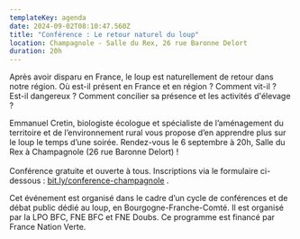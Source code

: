 ```yaml
---
templateKey: agenda
date: 2024-09-02T08:10:47.560Z
title: "Conférence : Le retour naturel du loup"
location: Champagnole - Salle du Rex, 26 rue Baronne Delort
duration: 20h
---
```

Après avoir disparu en France, le loup est naturellement de retour dans notre région. Où est-il présent en France et en région ? Comment vit-il ? Est-il dangereux ? Comment concilier sa présence et les activités d'élevage ?

Emmanuel Cretin, biologiste écologue et spécialiste de l’aménagement du territoire et de l’environnement rural vous propose d’en apprendre plus sur le loup le temps d’une soirée. Rendez-vous le 6 septembre à 20h, Salle du Rex à Champagnole (26 rue Baronne Delort) !\
\
Conférence gratuite et ouverte à tous. Inscriptions via le formulaire ci-dessous : [bit.ly/conference-champagnole](https://bit.ly/conference-champagnole) .

Cet événement est organisé dans le cadre d’un cycle de conférences et de débat public dédié au loup, en Bourgogne-Franche-Comté. Il est organisé par la LPO BFC, FNE BFC et FNE Doubs. Ce programme est financé par France Nation Verte.

<!--EndFragment-->